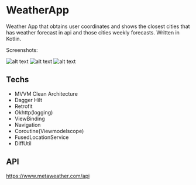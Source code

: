 # WeatherApp
Weather App that obtains user coordinates and shows the closest cities that has weather forecast in api and those cities weekly forecasts. Written in Kotlin.

Screenshots:

![alt text](https://www.linkpicture.com/q/ss1_3.png "ss1")
![alt text](https://www.linkpicture.com/q/ss222.png "ss2")
![alt text](https://www.linkpicture.com/q/ss3.png "ss3")

Techs
-----
* MVVM Clean Architecture
* Dagger Hilt
* Retrofit
* Okhttp(logging)
* ViewBinding
* Navigation
* Coroutine(Viewmodelscope)
* FusedLocationService
* DiffUtil

API
-----
https://www.metaweather.com/api
